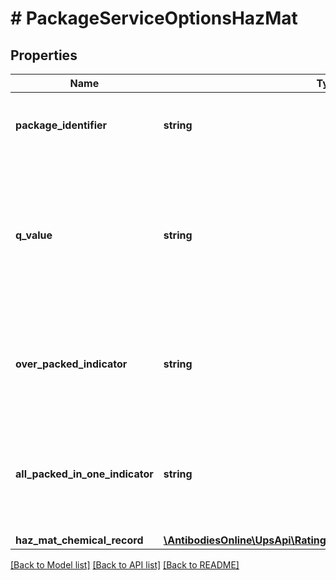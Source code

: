 # # PackageServiceOptionsHazMat

## Properties

Name | Type | Description | Notes
------------ | ------------- | ------------- | -------------
**package_identifier** | **string** | Identifies the package containing Dangerous Goods.  Required if SubVersion is greater than or equal to 1701. | [optional]
**q_value** | **string** | QValue is required when a HazMat shipment specifies AllPackedInOneIndicator and the regulation set for that shipment is IATA.   Applies only if SubVersion is greater than or equal to 1701. Valid values are : 0.1; 0.2; 0.3; 0.4; 0.5; 0.6; 0.7; 0.8; 0.9; 1.0 | [optional]
**over_packed_indicator** | **string** | Presence/Absence Indicator. Any value is ignored. Presence indicates that shipment is overpack.  Applies only if SubVersion is greater than or equal to 1701. | [optional]
**all_packed_in_one_indicator** | **string** | Presence/Absence Indicator. Any value is ignored. Indicates the hazmat shipment/package is all packed in one.  Applies only if SubVersion is greater than or equal to 1701. | [optional]
**haz_mat_chemical_record** | [**\AntibodiesOnline\UpsApi\Rating\HazMatHazMatChemicalRecord[]**](HazMatHazMatChemicalRecord.md) |  |

[[Back to Model list]](../../README.md#models) [[Back to API list]](../../README.md#endpoints) [[Back to README]](../../README.md)
